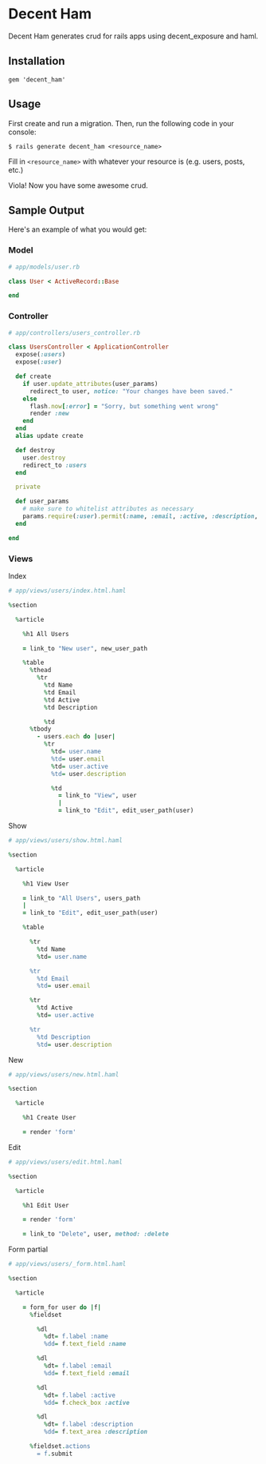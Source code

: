 # Decent Ham

Decent Ham generates crud for rails apps using decent_exposure and haml.

## Installation

    gem 'decent_ham'

## Usage

First create and run a migration. Then, run the following code in your console:

    $ rails generate decent_ham <resource_name>

Fill in `<resource_name>` with whatever your resource is (e.g. users, posts, etc.)

Viola! Now you have some awesome crud.

## Sample Output

Here's an example of what you would get:

### Model

```ruby
# app/models/user.rb

class User < ActiveRecord::Base

end
```

### Controller

```ruby
# app/controllers/users_controller.rb

class UsersController < ApplicationController
  expose(:users)
  expose(:user)

  def create
    if user.update_attributes(user_params)
      redirect_to user, notice: "Your changes have been saved."
    else
      flash.now[:error] = "Sorry, but something went wrong"
      render :new
    end
  end
  alias update create

  def destroy
    user.destroy
    redirect_to :users
  end

  private

  def user_params
    # make sure to whitelist attributes as necessary
    params.require(:user).permit(:name, :email, :active, :description, )
  end

end
```

### Views


Index

```ruby
# app/views/users/index.html.haml

%section

  %article

    %h1 All Users

    = link_to "New user", new_user_path

    %table
      %thead
        %tr
          %td Name
          %td Email
          %td Active
          %td Description

          %td
      %tbody
        - users.each do |user|
          %tr
            %td= user.name
            %td= user.email
            %td= user.active
            %td= user.description

            %td
              = link_to "View", user
              |
              = link_to "Edit", edit_user_path(user)


```

Show

```ruby
# app/views/users/show.html.haml

%section

  %article

    %h1 View User

    = link_to "All Users", users_path
    |
    = link_to "Edit", edit_user_path(user)

    %table

      %tr
        %td Name
        %td= user.name

      %tr
        %td Email
        %td= user.email

      %tr
        %td Active
        %td= user.active

      %tr
        %td Description
        %td= user.description

```

New

```ruby
# app/views/users/new.html.haml

%section

  %article

    %h1 Create User

    = render 'form'


```

Edit

```ruby
# app/views/users/edit.html.haml

%section

  %article

    %h1 Edit User

    = render 'form'

    = link_to "Delete", user, method: :delete

```

Form partial

```ruby
# app/views/users/_form.html.haml

%section

  %article

    = form_for user do |f|
      %fieldset

        %dl
          %dt= f.label :name
          %dd= f.text_field :name

        %dl
          %dt= f.label :email
          %dd= f.text_field :email

        %dl
          %dt= f.label :active
          %dd= f.check_box :active

        %dl
          %dt= f.label :description
          %dd= f.text_area :description

      %fieldset.actions
        = f.submit
```
